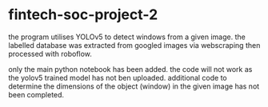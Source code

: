 # fintech-soc-project-2
the program utilises YOLOv5 to detect windows from a given image. the labelled database was extracted from googled images via webscraping then processed with roboflow.

only the main python notebook has been added. the code will not work as the yolov5 trained model has not ben uploaded. 
additional code to determine the dimensions of the object (window) in the given image has not been completed.
